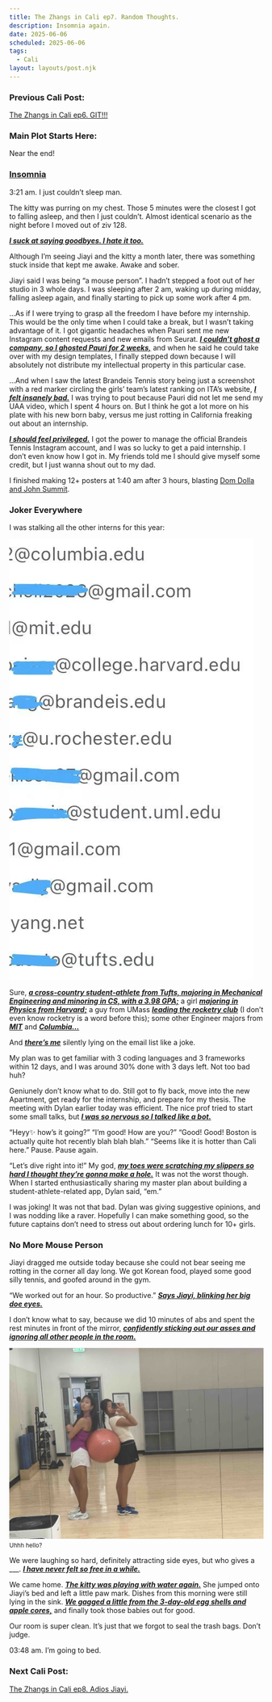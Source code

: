 ```yaml
---
title: The Zhangs in Cali ep7. Random Thoughts.
description: Insomnia again.
date: 2025-06-06
scheduled: 2025-06-06
tags:
  - Cali
layout: layouts/post.njk
---
```


<h3>Previous Cali Post:</h3>
<a href="{{ '/posts/calistoryep6/' | url }}">The Zhangs in Cali ep6. GIT!!!</a>

<h3>Main Plot Starts Here:</h3>

Near the end!

<h3>
<a href="https://open.spotify.com/track/6YUUQapDEqBF1yP3iHlsut?si=9b8bea0afe404484">Insomnia</a>
</h3>

3:21 am. I just couldn’t sleep man.

The kitty was purring on my chest. Those 5 minutes were the closest I got to falling asleep, and then I just couldn’t. Almost identical scenario as the night before I moved out of ziv 128.

***<u>I suck at saying goodbyes. I hate it too.***</u>

Although I’m seeing Jiayi and the kitty a month later, there was something stuck inside that kept me awake. Awake and sober.

Jiayi said I was being “a mouse person”. I hadn’t stepped a foot out of her studio in 3 whole days. I was sleeping after 2 am, waking up during midday, falling asleep again, and finally starting to pick up some work after 4 pm.

…As if I were trying to grasp all the freedom I have before my internship. This would be the only time when I could take a break, but I wasn’t taking advantage of it. I got gigantic headaches when Pauri sent me new Instagram content requests and new emails from Seurat. ***<u>I couldn’t ghost a company, so I ghosted Pauri for 2 weeks,***</u> and when he said he could take over with my design templates, I finally stepped down because I will absolutely not distribute my intellectual property in this particular case.

…And when I saw the latest Brandeis Tennis story being just a screenshot with a red marker circling the girls’ team’s latest ranking on ITA’s website, ***<u>I felt insanely bad.***</u> I was trying to pout because Pauri did not let me send my UAA video, which I spent 4 hours on. But I think he got a lot more on his plate with his new born baby, versus me just rotting in California freaking out about an internship.

***<u>I should feel privileged.***</u> I got the power to manage the official Brandeis Tennis Instagram account, and I was so lucky to get a paid internship. I don’t even know how I got in. My friends told me I should give myself some credit, but I just wanna shout out to my dad.

I finished making 12+ posters at 1:40 am after 3 hours, blasting [Dom Dolla and John Summit](https://youtu.be/9ZqJPIbTme4?si=Dyo_ZwaPiM18wQyU).

<h3>Joker Everywhere</h3>

I was stalking all the other interns for this year:

![Other Interns](/img/blog4.0/intern-emails.JPG)

Sure, ***<u>a cross-country student-athlete from Tufts, majoring in Mechanical Engineering and minoring in CS, with a 3.98 GPA;***</u> a girl ***<u>majoring in Physics from Harvard;***</u> a guy from UMass ***<u>leading the rocketry club***</u> (I don’t even know rocketry is a word before this); some other Engineer majors from ***<u>MIT***</u> and ***<u>Columbia…***</u>

And ***<u>there’s me***</u> silently lying on the email list like a joke.

My plan was to get familiar with 3 coding languages and 3 frameworks within 12 days, and I was around 30% done with 3 days left. Not too bad huh?

Geniunely don’t know what to do. Still got to fly back, move into the new Apartment, get ready for the internship, and prepare for my thesis. The meeting with Dylan earlier today was efficient. The nice prof tried to start some small talks, but ***<u>I was so nervous so I talked like a bot.***</u>

“Heyy✨ how’s it going?” “I’m good! How are you?” “Good! Good! Boston is actually quite hot recently blah blah blah.” “Seems like it is hotter than Cali here.”  Pause. Pause again.

“Let’s dive right into it!” My god, ***<u>my toes were scratching my slippers so hard I thought they’re gonna make a hole.***</u> It was not the worst though. When I started enthusiastically sharing my master plan about building a student-athlete-related app, Dylan said, “em.”

I was joking! It was not that bad. Dylan was giving suggestive opinions, and I was nodding like a raver. Hopefully I can make something good, so the future captains don’t need to stress out about ordering lunch for 10+ girls.

<h3>No More Mouse Person</h3>

Jiayi dragged me outside today because she could not bear seeing me rotting in the corner all day long. We got Korean food, played some good silly tennis, and goofed around in the gym.

“We worked out for an hour. So productive.” ***<u>Says Jiayi, blinking her big doe eyes.***</u>

I don’t know what to say, because we did 10 minutes of abs and spent the rest minutes in front of the mirror, ***<u>confidently sticking out our asses and ignoring all other people in the room.***</u>

![Me and Jiayi in an UCLA Gym](/img/blog4.0/me-jiayi-gym.jpg)
<small>Uhhh hello?</small>

We were laughing so hard, definitely attracting side eyes, but who gives a ___. ***<u>I have never felt so free in a while.***</u>

We came home. ***<u>The kitty was playing with water again.***</u> She jumped onto Jiayi’s bed and left a little paw mark. Dishes from this morning were still lying in the sink. ***<u>We gagged a little from the 3-day-old egg shells and apple cores,***</u> and finally took those babies out for good.

Our room is super clean. It’s just that we forgot to seal the trash bags. Don’t judge.

03:48 am. I’m going to bed.

<h3>Next Cali Post:</h3>
<a href="{{ '/posts/calistoryep8/' | url }}">The Zhangs in Cali ep8. Adios Jiayi.</a>

